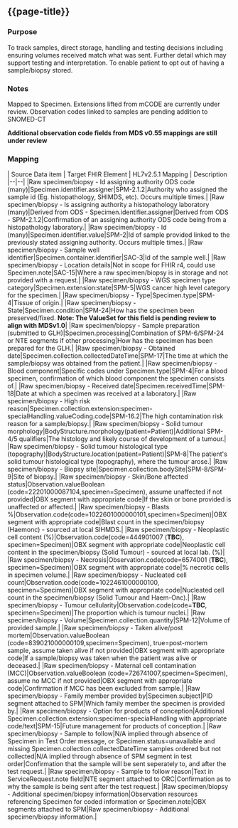 ## {{page-title}}

### Purpose
To track samples, direct storage, handling and testing decisions including ensuring volumes received match what was sent.
Further detail which may support testing and interpretation.
To enable patient to opt out of having a sample/biopsy stored.

### Notes
Mapped to Specimen.
Extensions lifted from mCODE are currently under review.
Observation codes linked to samples are pending addition to SNOMED-CT

**Additional observation code fields from MDS v0.55 mappings are still under review**

### Mapping
| Source Data item | Target FHIR Element | HL7v2.5.1 Mapping | Description 
|--|--|
|Raw specimen/biopsy - Id assigning authority ODS code (many)|Specimen.identifier.assigner|SPM-2.1.2|Authority who assigned the sample id (Eg. histopathology, SHIMDS, etc). Occurs multiple times.|
|Raw specimen/biopsy - Is assigning authority a histopathology laboratory (many)|Derived from ODS - Specimen.identifier.assigner|Derived from ODS - SPM-2.1.2|Confirmation of an assigning authority ODS code being from a histopathology laboratory.|
|Raw specimen/biopsy - Id (many)|Specimen.identifier.value|SPM-2|Id of sample provided linked to the previously stated assigning authority. Occurs multiple times.|
|Raw specimen/biopsy - Sample well identifier|Specimen.container.identifier|SAC-3|Id of the sample well.|
|Raw specimen/biopsy - Location details|Not in scope for FHIR r4, could use Specimen.note|SAC-15|Where a raw specimen/biopsy is in storage and not provided with a request.|
|Raw specimen/biopsy - WGS specimen type category|Specimen.extension:state|SPM-5|WGS cancer high level category for the specimen.|
|Raw specimen/biopsy - Type|Specimen.type|SPM-4|Tissue of origin.|
|Raw specimen/biopsy - State|Specimen.condition|SPM-24|How has the specimen been preserved/fixed. **Note: The ValueSet for this field is pending review to align with MDSv1.0**|
|Raw specimen/biopsy - Sample preparation (submitted to GLH)|Specimen.processing|Combination of SPM-6/SPM-24 or NTE segments if other processing|How has the specimen has been prepared for the GLH.|
|Raw specimen/biopsy - Obtained date|Specimen.collection.collectedDateTime|SPM-17|The time at which the sample/biopsy was obtained from the patient.|
|Raw specimen/biopsy - Blood component|Specific codes under Specimen.type|SPM-4|For a blood specimen, confirmation of which blood component the specimen consists of.|
|Raw specimen/biopsy - Received date|Specimen.receivedTime|SPM-18|Date at which a specimen was received at a laboratory.|
|Raw specimen/biopsy - High risk reason|Specimen.collection.extension:specimen-specialHandling.valueCoding.code|SPM-16.2|The high contamination risk reason for a sample/biopsy.|
|Raw specimen/biopsy - Solid tumour morphology|BodyStructure.morphology(patient=Patient)|Additional SPM-4/5 qualifiers|The histology and likely course of development of a tumour.|
|Raw specimen/biopsy - Solid tumour histological type (topography)|BodyStructure.location(patient=Patient)|SPM-8|The patient's solid tumour histological type (topography), where the tumour arose.|
|Raw specimen/biopsy - Biopsy site|Specimen.collection.bodySite|SPM-8/SPM-9|Site of biopsy.|
|Raw specimen/biopsy - Skin/Bone affected status|Observation.valueBoolean (code=22201000087104,specimen=Specimen), assume unaffected if not provided|OBX segment with appropriate code|If the skin or bone provided is unaffected or affected.|
|Raw specimen/biopsy - Blasts %|Observation.code(code=1022601000000101,specimen=Specimen)|OBX segment with appropriate code|Blast count in the specimen/biopsy (Haemonc) - sourced at local SIHMDS.|
|Raw specimen/biopsy - Neoplastic cell content (%)|Observation.code(code=444901007 (**TBC**), specimen=Specimen)|OBX segment with appropriate code|Neoplastic cell content in the specimen/biopsy (Solid Tumour) - sourced at local lab. (%)|
|Raw specimen/biopsy - Necrosis|Observation.code(code=6574001 (**TBC**), specimen=Specimen)|OBX segment with appropriate code|% necrotic cells in specimen volume.|
|Raw specimen/biopsy - Nucleated cell count|Observation.code(code=1022461000000100, specimen=Specimen)|OBX segment with appropriate code|Nucleated cell count in the specimen/biopsy (Solid Tumour and Haem-Onc).|
|Raw specimen/biopsy - Tumour cellularity|Observation.code(code=**TBC**, specimen=Specimen)|The proportion which is tumour nuclei.|
|Raw specimen/biopsy - Volume|Specimen.collection.quantity|SPM-12|Volume of provided sample.|
|Raw specimen/biopsy - Taken alive/post mortem|Observation.valueBoolean (code=839021000000109,specimen=Specimen), true=post-mortem sample, assume taken alive if not provided|OBX segment with appropriate code|If a sample/biopsy was taken when the patient was alive or deceased.|
|Raw specimen/biopsy - Maternal cell contamination (MCC)|Observation.valueBoolean (code=726741007,specimen=Specimen), assume no MCC if not provided|OBX segment with appropriate code|Confirmation if MCC has been excluded from sample.|
|Raw specimen/biopsy - Family member provided by|Specimen.subject|PID segment attached to SPM|Which family member the specimen is provided by.|
|Raw specimen/biopsy - Option for products of conception|Additional Specimen.collection.extension:specimen-specialHandling with appropriate code/text|SPM-15|Future management for products of conception.|
|Raw specimen/biopsy - Sample to follow|N/A implied through absence of Specimen in Test Order message, or Specimen.status=unavailable and missing Specimen.collection.collectedDateTime samples ordered but not collected|N/A implied through absence of SPM segment in test order|Confirmation that the sample will be sent seperately to, and after the test request.|
|Raw specimen/biopsy - Sample to follow reason|Text in ServiceRequest.note field|NTE segment attached to ORC|Confirmation as to why the sample is being sent after the test request.|
|Raw specimen/biopsy - Additional specimen/biopsy information|Observation resources referencing Specimen for coded information or Specimen.note|OBX segments attached to SPM|Raw specimen/biopsy - Additional specimen/biopsy information.|

<!--
| Source Data item | Non WGS Rare Disease | Non WGS Cancer | WGS Rare Disease | WGS Cancer | Target FHIR Element | HL7v2.5.1 Mapping | Description 
|--|--|
|Sample/Biopsy - Sample id assigning authority|Mandatory IF|Mandatory IF|Mandatory IF|Mandatory IF|Specimen.identifier.assigner|SPM-2.1.2|Authority who assigned the sample id (Eg. histopathology, SHIMDS, etc). Occurs multiple times.|
|Sample/Biopsy - Sample id|Mandatory IF|Mandatory IF|Mandatory IF|Mandatory IF|Specimen.identifier.value|SPM-2|Id of sample provided linked to the previously states assigning authority. Occurs multiple times.|
|Sample/Biopsy - Taken date|Optional|Optional|Mandatory|Mandatory|Specimen.collection.collectedDateTime|SPM-17|The time at which the sample/biopsy was taken from the patient.|
|Sample/Biopsy - High risk reason|Mandatory IF|Mandatory IF|Mandatory IF|Mandatory IF|Specimen.collection.extension:specimen-specialHandling.valueCoding.code|SPM-16.2|The high contamination risk reason for a sample/biopsy.|
|Sample/Biopsy - Pathology tissue id|Mandatory IF|Mandatory IF|Mandatory IF|Mandatory IF|Specimen.identifier (NamingSystem for different identifiers is currently inder consideration)|SPM-2.1|Id associated to tissue sample provided by pathology.|
|Sample/Biopsy - Type|Mandatory|Mandatory|Mandatory|Mandatory|Specimen.type|SPM-4|Type of sample/biopsy.|
|Sample/Biopsy - State|N/A|N/A|N/A|Mandatory|Specimen.extension:state|SPM-5|One of: Solid tumour sample, Liquid tumour sample, Normal or germline sample.|
|Sample/Biopsy - Solid tumour morphology|N/A|Mandatory IF|N/A|Mandatory IF|BodyStructure.morphology(patient=Patient)|Additional SPM-4/5 qualifiers|The histology and likely course of development of a tumour.|
|Sample/Biopsy - Solid tumour histological type (topography)|N/A|Mandatory IF|N/A|Mandatory IF|BodyStructure.location(patient=Patient)|SPM-8|The patient's solid tumour histological type (topography), where the tumour arose.|
|Sample/Biopsy - Biopsy site|Mandatory IF|Mandatory IF|Mandatory IF|Mandatory IF|Specimen.collection.bodySite|SPM-8/SPM-9|Site of biopsy.|
|Sample/Biopsy - Skin/Bone affected status|Mandatory IF|N/A|N/A|N/A|Observation.valueBoolean (code=22201000087104,specimen=Specimen), assume unaffected if not provided|OBX segment with appropriate code|If the skin or bone provided is unaffected or affected.|
|Sample/Biopsy - Nuclei blasts / Neoplastic cell content|N/A|Mandatory IF|N/A|Mandatory IF|Observation.code(specimen=Specimen)|OBX segment with appropriate code|Neoplastic cell count is for solid tumour, nuclei blasts for haemonc.|
|Sample/Biopsy - Nucleated cell count|N/A|Mandatory IF|N/A|Mandatory IF|Observation.code(specimen=Specimen)|OBX segment with appropriate code|Nucleated cell count in the sample/biopsy.|
|Sample/Biopsy - Fetal sample count|Optional|N/A|Optional|N/A|Inferred through subject of Specimen (under discussion)|Inferred through subject of Specimen (under discussion)|Count of fetuses which have had a sample submitted.|
|Sample/Biopsy - Storage opt out|Optional|Optional|Optional|Optional|Consent.provision(type=deny,action=store,data.reference=Specimen)|CON segment, with CON-11=R|Option for patient to opt out of sample/biopsy storage.|
|Sample/Biopsy - Volume|Optional|Optional|Optional|Optional|Specimen.collection.quantity|SPM-12|Volume of provided sample.|
|Sample/Biopsy - Taken alive/post mortem|Mandatory IF|Mandatory IF|Mandatory IF|Mandatory IF|Observation.valueBoolean (code=839021000000109,specimen=Specimen), true=post-mortem sample, assume taken alive if not provided|OBX segment with appropriate code|If a sample/biopsy was taken when the patient was alive or deceased.|
|Sample/Biopsy - Maternal cell contamination (MCC)|Mandatory IF|N/A|Mandatory IF|N/A|Observation.valueBoolean (code=726741007,specimen=Specimen), assume no MCC if not provided|OBX segment with appropriate code|Confirmation if MCC has been excluded from sample.|
-->